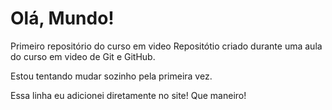 # Olá, Mundo!
 Primeiro repositório do curso em video
Repositótio criado durante uma aula do curso em video de Git e GitHub.

Estou tentando mudar sozinho pela primeira vez.

Essa linha eu adicionei diretamente no site! Que maneiro!
